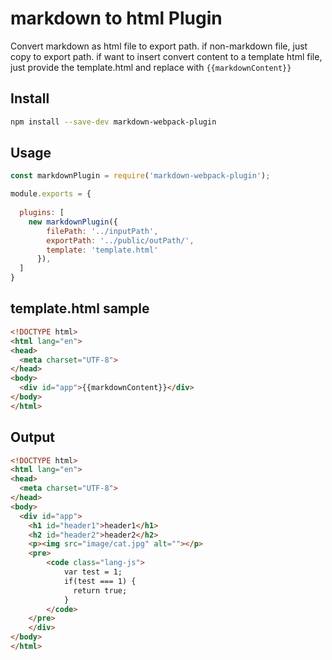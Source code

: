 # markdown to html Plugin
Convert markdown as html file to export path.
if non-markdown file, just copy to export path.
if want to insert convert content to a template html file, just provide the template.html and replace with ``` {{markdownContent}} ```

## Install
```bash
npm install --save-dev markdown-webpack-plugin
```

## Usage
```js
const markdownPlugin = require('markdown-webpack-plugin');

module.exports = {
  
  plugins: [
    new markdownPlugin({
        filePath: '../inputPath',
        exportPath: '../public/outPath/',
        template: 'template.html'
      }),
  ]
}
```

## template.html sample

```html
<!DOCTYPE html>
<html lang="en">
<head>
  <meta charset="UTF-8">
</head>
<body>
  <div id="app">{{markdownContent}}</div>
</body>
</html>
```

## Output
```html 
<!DOCTYPE html>
<html lang="en">
<head>
  <meta charset="UTF-8">
</head>
<body>
  <div id="app">
    <h1 id="header1">header1</h1>
    <h2 id="header2">header2</h2>
    <p><img src="image/cat.jpg" alt=""></p>
    <pre>
        <code class="lang-js">
            var test = 1;
            if(test === 1) {
              return true;
            }
        </code>
    </pre>
    </div>
</body>
</html>

```

